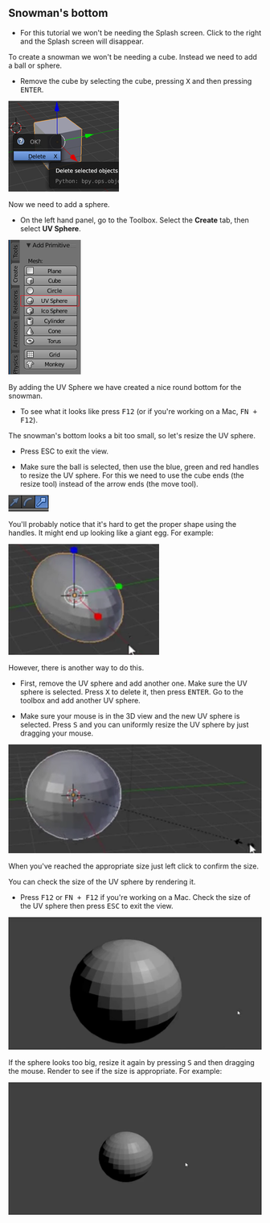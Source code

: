 ## Snowman's bottom

+ For this tutorial we won't be needing the Splash screen. Click to the right and the Splash screen will disappear.

To create a snowman we won't be needing a cube. Instead we need to add a ball or sphere.

+ Remove the cube by selecting the cube, pressing <kbd>X</kbd> and then pressing <kbd>ENTER</kbd>.

![Remove cube](images/remove-cube.png)

Now we need to add a sphere.

+ On the left hand panel, go to the Toolbox. Select the **Create** tab, then select **UV Sphere**.

![UV Sphere](images/uv-sphere.png)

By adding the UV Sphere we have created a nice round bottom for the snowman.

+ To see what it looks like press <kbd>F12</kbd> (or if you're working on a Mac, <kbd>FN + F12</kbd>).

The snowman's bottom looks a bit too small, so let's resize the UV sphere.

+ Press ESC to exit the view.

+ Make sure the ball is selected, then use the blue, green and red handles to resize the UV sphere. For this we need to use the cube ends (the resize tool) instead of the arrow ends (the move tool).

![Cube ends](images/blender-handles-menu-2.png)

You'll probably notice that it's hard to get the proper shape using the handles. It might end up looking like a giant egg. For example:

![Egg bottom](images/blender-snowman-egg-bottom.png)

However, there is another way to do this.

+ First, remove the UV sphere and add another one. Make sure the UV sphere is selected. Press <kbd>X</kbd> to delete it, then press <kbd>ENTER</kbd>. Go to the toolbox and add another UV sphere.

+ Make sure your mouse is in the 3D view and the new UV sphere is selected. Press <kbd>S</kbd> and you can uniformly resize the UV sphere by just dragging your mouse.

![Resize bottom](images/blender-snowman-resize-bottom-1.png)

When you've reached the appropriate size just left click to confirm the size.

You can check the size of the UV sphere by rendering it.

+ Press <kbd>F12</kbd> or <kbd>FN + F12</kbd> if you're working on a Mac. Check the size of the UV sphere then press <kbd>ESC</kbd> to exit the view.

![Render bottom](images/blender-render-bottom-1.png)

If the sphere looks too big, resize it again by pressing <kbd>S</kbd> and then dragging the mouse. Render to see if the size is appropriate. For example:

![Render bottom again](images/blender-render-bottom-2.png)
